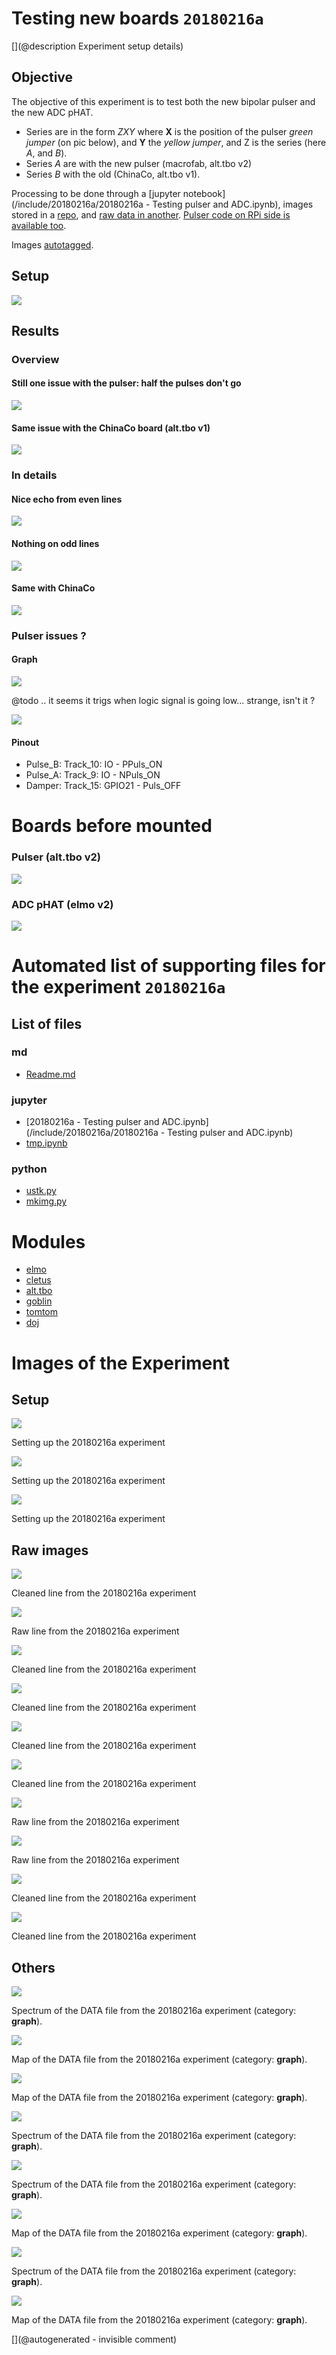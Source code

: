 # Testing new boards `20180216a`

[](@description Experiment setup details)

## Objective

The objective of this experiment is to test both the new bipolar pulser and the new ADC pHAT.

* Series are in the form _ZXY_ where __X__ is the position of the pulser _green jumper_ (on pic below), and __Y__ the _yellow jumper_, and Z is the series (here _A_, and _B_).
* Series _A_ are with the new pulser (macrofab, alt.tbo v2)
* Series _B_ with the old (ChinaCo, alt.tbo v1).

Processing to be done through a [jupyter notebook](/include/20180216a/20180216a - Testing pulser and ADC.ipynb), images stored in a [repo](/include/20180216a/lines/), and [raw data in another](/include/20180216a/data/). [Pulser code on RPi side is available too](/include/20180216a/RPiPulserModule.c).

Images [autotagged](/include/20180216a/mkimg.py).

## Setup 

![](/include/20180216a/images/setup.jpg)

## Results

### Overview

#### Still one issue with the pulser: half the pulses don't go

![](/include/20180216a/lines/A22_clean_line7sample.jpg) 
 
#### Same issue with the ChinaCo board (alt.tbo v1)

![](/include/20180216a/lines/B33_clean_line7sample.jpg)

### In details

#### Nice echo from even lines

![](/include/20180216a/lines/A33_clean_line2sample.jpg)

#### Nothing on odd lines

![](/include/20180216a/lines/A33_clean_line3sample.jpg)

#### Same with ChinaCo

![](/include/20180216a/lines/B33_clean_line7sample.jpg)


### Pulser issues ?

#### Graph

![](/retired/alt.tbo/20171028a/images/pulser_diods.png)

@todo .. it seems it trigs when logic signal is going low... strange, isn't it ?

![](/retired/alt.tbo/20171028a/images/logic.png)

#### Pinout

* Pulse_B: Track_10: IO - PPuls_ON 
* Pulse_A: Track_9: IO - NPuls_ON
* Damper: Track_15: GPIO21 - Puls_OFF


# Boards before mounted

### Pulser (alt.tbo v2)

![](/include/20180216a/images/IMG_20180217_182359.jpg)

### ADC pHAT (elmo v2)

![](/include/20180216a/images/IMG_20180217_182252.jpg)


# Automated list of supporting files for the __experiment `20180216a`__

## List of files

### md

* [Readme.md](/include/20180216a/Readme.md)


### jupyter

* [20180216a - Testing pulser and ADC.ipynb](/include/20180216a/20180216a - Testing pulser and ADC.ipynb)
* [tmp.ipynb](/tmp.ipynb)


### python

* [ustk.py](/include/20180216a/ustk.py)
* [mkimg.py](/include/20180216a/mkimg.py)





# Modules

* [elmo](/elmo/)
* [cletus](/retired/cletus/)
* [alt.tbo](/retired/alt.tbo/)
* [goblin](/goblin/)
* [tomtom](/retired/tomtom/)
* [doj](/doj/)




# Images of the Experiment

## Setup

![](/include/20180216a/images/IMG_20180217_182510.jpg)

 Setting up the 20180216a experiment

![](/include/20180216a/images/IMG_20180217_182252.jpg)

 Setting up the 20180216a experiment

![](/include/20180216a/images/IMG_20180217_182359.jpg)

 Setting up the 20180216a experiment

## Raw images

![](/include/20180216a/lines/A11_clean_line3sample.jpg)

Cleaned line from the 20180216a experiment

![](/include/20180216a/lines/A11_line3sample.jpg)

Raw line from the 20180216a experiment

![](/include/20180216a/lines/A22_clean_line7sample.jpg)

Cleaned line from the 20180216a experiment

![](/include/20180216a/lines/A33_clean_line3sample.jpg)

Cleaned line from the 20180216a experiment

![](/include/20180216a/lines/A33_clean_line7sample.jpg)

Cleaned line from the 20180216a experiment

![](/include/20180216a/lines/A11_clean_line7sample.jpg)

Cleaned line from the 20180216a experiment

![](/include/20180216a/lines/A33_line2sample.jpg)

Raw line from the 20180216a experiment

![](/include/20180216a/lines/A33_line3sample.jpg)

Raw line from the 20180216a experiment

![](/include/20180216a/lines/A33_clean_line2sample.jpg)

Cleaned line from the 20180216a experiment

![](/include/20180216a/lines/B33_clean_line7sample.jpg)

Cleaned line from the 20180216a experiment

## Others

![](/include/20180216a/maps/A33.DAT_spectrum.jpg)

Spectrum of the DATA file from the 20180216a experiment (category: __graph__).

![](/include/20180216a/maps/A33.DAT_rawsignal.jpg)

Map of the DATA file from the 20180216a experiment (category: __graph__).

![](/include/20180216a/maps/A11.DAT_rawsignal.jpg)

Map of the DATA file from the 20180216a experiment (category: __graph__).

![](/include/20180216a/maps/B33.DAT_spectrum.jpg)

Spectrum of the DATA file from the 20180216a experiment (category: __graph__).

![](/include/20180216a/maps/A22.DAT_spectrum.jpg)

Spectrum of the DATA file from the 20180216a experiment (category: __graph__).

![](/include/20180216a/maps/B33.DAT_rawsignal.jpg)

Map of the DATA file from the 20180216a experiment (category: __graph__).

![](/include/20180216a/maps/A11.DAT_spectrum.jpg)

Spectrum of the DATA file from the 20180216a experiment (category: __graph__).

![](/include/20180216a/maps/A22.DAT_rawsignal.jpg)

Map of the DATA file from the 20180216a experiment (category: __graph__).










[](@autogenerated - invisible comment)